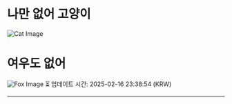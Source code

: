 
# 나만 없어 고양이

![Cat Image](https://cdn2.thecatapi.com/images/bff.jpg)

# 여우도 없어
![Fox Image](https://randomfox.ca/images/29.jpg)
⏳ 업데이트 시간: 2025-02-16 23:38:54 (KRW)

---

